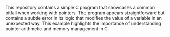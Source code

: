 This repository contains a simple C program that showcases a common pitfall when working with pointers.  The program appears straightforward but contains a subtle error in its logic that modifies the value of a variable in an unexpected way. This example highlights the importance of understanding pointer arithmetic and memory management in C.